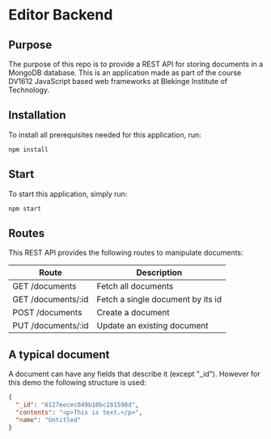 # Editor Backend

## Purpose

The purpose of this repo is to provide a REST API for storing documents in a MongoDB database. This is an application made as part of the course DV1612 JavaScript based web frameworks at Blekinge Institute of Technology.

## Installation

To install all prerequisites needed for this application, run:

```shell
npm install
```

## Start

To start this application, simply run:

```shell
npm start
```

## Routes

This REST API provides the following routes to manipulate documents:

| Route              | Description                       |
|--------------------|-----------------------------------|
| GET /documents     | Fetch all documents               |
| GET /documents/:id | Fetch a single document by its id |
| POST /documents    | Create a document                 |
| PUT /documents/:id | Update an existing document       |

## A typical document

A document can have any fields that describe it (except "_id"). However for this demo the following structure is used:

```json
{
  "_id": "6127eecec049b10bc281598d",
  "contents": "<p>This is text.</p>",
  "name": "Untitled"
}
```